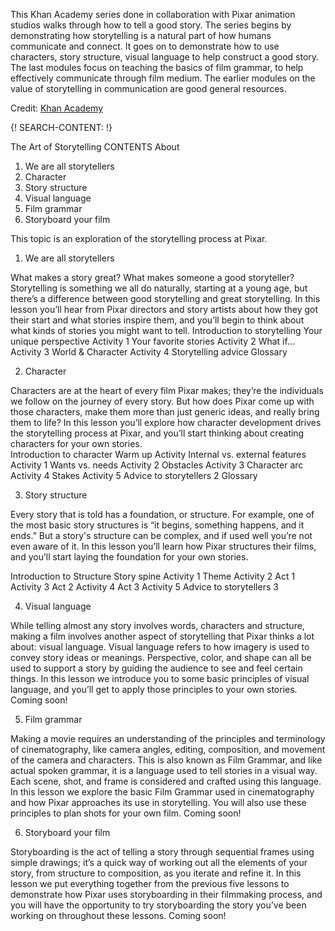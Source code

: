 

This Khan Academy series done in collaboration with Pixar animation studios walks through how to  tell a good story. The series begins by demonstrating how storytelling is a natural part of how humans communicate and connect. It goes on to demonstrate how to use characters, story structure, visual language to help construct a good story. The last modules focus on teaching the basics of film grammar, to help effectively communicate through film medium. The earlier modules on the value of storytelling in communication are good general resources.


Credit: [Khan Academy](https://www.khanacademy.org)

{! SEARCH-CONTENT: !}

The Art of Storytelling
CONTENTS
About
1. We are all storytellers
2. Character
3. Story structure
4. Visual language
5. Film grammar
6. Storyboard your film


This topic is an exploration of the storytelling process at Pixar.

1. We are all storytellers

What makes a story great?  What makes someone a good storyteller?  Storytelling is something we all do naturally, starting at a young age, but there’s a difference between good storytelling and great storytelling.  In this lesson you’ll hear from Pixar directors and story artists about how they got their start and what stories inspire them, and you’ll begin to think about what kinds of stories you might want to tell.
Introduction to storytelling
Your unique perspective
Activity 1
Your favorite stories
Activity 2
What if...
Activity 3
World & Character
Activity 4
Storytelling advice
Glossary

2. Character

Characters are at the heart of every film Pixar makes; they’re the individuals we follow on the journey of every story.  But how does Pixar come up with those characters, make them more than just generic ideas, and really bring them to life?  In this lesson you’ll explore how character development drives the storytelling process at Pixar, and you’ll start thinking about creating characters for your own stories.  
Introduction to character
Warm up Activity
Internal vs. external features
Activity 1
Wants vs. needs
Activity 2
Obstacles
Activity 3
Character arc
Activity 4
Stakes
Activity 5
Advice to storytellers 2
Glossary

3. Story structure

Every story that is told has a foundation, or structure.  For example, one of the most basic story structures is “it begins, something happens, and it ends.”  But a story's structure can be complex, and if used well you’re not even aware of it.  In this lesson you’ll learn how Pixar structures their films, and you’ll start laying the foundation for your own stories.

Introduction to Structure
Story spine
Activity 1
Theme
Activity 2
Act 1
Activity 3
Act 2
Activity 4
Act 3
Activity 5
Advice to storytellers 3


4. Visual language

While telling almost any story involves words, characters and structure, making a film involves another aspect of storytelling that Pixar thinks a lot about: visual language. Visual language refers to how imagery is used to convey story ideas or meanings. Perspective, color, and shape can all be used to support a story by guiding the audience to see and feel certain things. In this lesson we introduce you to some basic principles of visual language, and you’ll get to apply those principles to your own stories.
Coming soon!


5. Film grammar

Making a movie requires an understanding of the principles and terminology of cinematography, like camera angles, editing, composition, and movement of the camera and characters. This is also known as Film Grammar, and like actual spoken grammar, it is a language used to tell stories in a visual way. Each scene, shot, and frame is considered and crafted using this language. In this lesson we explore the basic Film Grammar used in cinematography and how Pixar approaches its use in storytelling. You will also use these principles to plan shots for your own film.
Coming soon!


6. Storyboard your film

Storyboarding is the act of telling a story through sequential frames using simple drawings; it’s a quick way of working out all the elements of your story, from structure to composition, as you iterate and refine it. In this lesson we put everything together from the previous five lessons to demonstrate how Pixar uses storyboarding in their filmmaking process, and you will have the opportunity to try storyboarding the story you’ve been working on throughout these lessons.
Coming soon!
